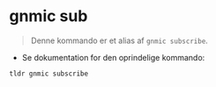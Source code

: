 # gnmic sub

> Denne kommando er et alias af `gnmic subscribe`.

- Se dokumentation for den oprindelige kommando:

`tldr gnmic subscribe`
